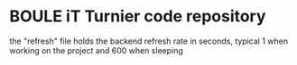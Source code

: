 # BOULE iT Turnier code repository

the "refresh" file holds the backend refresh rate in seconds, typical 1 when working on the project and 600 when sleeping 
